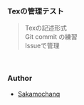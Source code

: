 ### Texの管理テスト

> Texの記述形式  
> Git commit の練習  
> Issueで管理

<br>

### Author

* [Sakamochanq](https://github.com/Sakamochanq)
